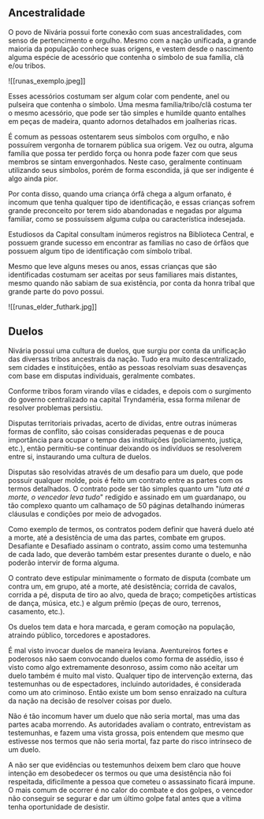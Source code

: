 
## Ancestralidade

O povo de Nivária possui forte conexão com suas ancestralidades, com senso de pertencimento e orgulho. Mesmo com a nação unificada, a grande maioria da população conhece suas origens, e vestem desde o nascimento alguma espécie de acessório que contenha o símbolo de sua família, clã e/ou tribos.

![[runas_exemplo.jpeg]]

Esses acessórios costumam ser algum colar com pendente, anel ou pulseira que contenha o símbolo. Uma mesma família/tribo/clã costuma ter o mesmo acessório, que pode ser tão simples e humilde quanto entalhes em peças de madeira, quanto adornos detalhados em joalherias ricas.

É comum as pessoas ostentarem seus símbolos com orgulho, e não possuírem vergonha de tornarem pública sua origem. Vez ou outra, alguma família que possa ter perdido força ou honra pode fazer com que seus membros se sintam envergonhados. Neste caso, geralmente continuam utilizando seus símbolos, porém de forma escondida, já que ser indigente é algo ainda pior.

Por conta disso, quando uma criança órfã chega a algum orfanato, é incomum que tenha qualquer tipo de identificação, e essas crianças sofrem grande preconceito por terem sido abandonadas e negadas por alguma familiar, como se possuíssem alguma culpa ou característica indesejada.

Estudiosos da Capital consultam inúmeros registros na Biblioteca Central, e possuem grande sucesso em encontrar as famílias no caso de órfãos que possuem algum tipo de identificação com símbolo tribal.

Mesmo que leve alguns meses ou anos, essas crianças que são identificadas costumam ser aceitas por seus familiares mais distantes, mesmo quando não sabiam de sua existência, por conta da honra tribal que grande parte do povo possui.

![[runas_elder_futhark.jpg]]


## Duelos

Nivária possui uma cultura de duelos, que surgiu por conta da unificação das diversas tribos ancestrais da nação. Tudo era muito descentralizado, sem cidades e instituições, então as pessoas resolviam suas desavenças com base em disputas individuais, geralmente combates.

Conforme tribos foram virando vilas e cidades, e depois com o surgimento do governo centralizado na capital Tryndaméria, essa forma milenar de resolver problemas persistiu.

Disputas territoriais privadas, acerto de dívidas, entre outras inúmeras formas de conflito, são coisas consideradas pequenas e de pouca importância para ocupar o tempo das instituições (policiamento, justiça, etc.), então permitiu-se continuar deixando os indivíduos se resolverem entre si, instaurando uma cultura de duelos.

Disputas são resolvidas através de um desafio para um duelo, que pode possuir qualquer molde, pois é feito um contrato entre as partes com os termos detalhados. O contrato pode ser tão simples quanto um "*luta até a morte, o vencedor leva tudo*" redigido e assinado em um guardanapo, ou tão complexo quanto um calhamaço de 50 páginas detalhando inúmeras cláusulas e condições por meio de advogados.

Como exemplo de termos, os contratos podem definir que haverá duelo até a morte, até a desistência de uma das partes, combate em grupos. Desafiante e Desafiado assinam o contrato, assim como uma testemunha de cada lado, que deverão também estar presentes durante o duelo, e não poderão intervir de forma alguma.

O contrato deve estipular minimamente o formato de disputa (combate um contra um, em grupo, até a morte, até desistência; corrida de cavalos, corrida a pé, disputa de tiro ao alvo, queda de braço; competições artísticas de dança, música, etc.) e algum prêmio (peças de ouro, terrenos, casamento, etc.).

Os duelos tem data e hora marcada, e geram comoção na população, atraindo público, torcedores e apostadores.

É mal visto invocar duelos de maneira leviana. Aventureiros fortes e poderosos não saem convocando duelos como forma de assédio, isso é visto como algo extremamente desonroso, assim como não aceitar um duelo também é muito mal visto. Qualquer tipo de intervenção externa, das testemunhas ou de espectadores, incluindo autoridades, é considerada como um ato criminoso. Então existe um bom senso enraizado na cultura da nação na decisão de resolver coisas por duelo.

Não é tão incomum haver um duelo que não seria mortal, mas uma das partes acaba morrendo. As autoridades avaliam o contrato, entrevistam as testemunhas, e fazem uma vista grossa, pois entendem que mesmo que estivesse nos termos que não seria mortal, faz parte do risco intrínseco de um duelo.

A não ser que evidências ou testemunhos deixem bem claro que houve intenção em desobedecer os termos ou que uma desistência não foi respeitada, dificilmente a pessoa que cometeu o assassinato ficará impune. O mais comum de ocorrer é no calor do combate e dos golpes, o vencedor não conseguir se segurar e dar um último golpe fatal antes que a vítima tenha oportunidade de desistir.
